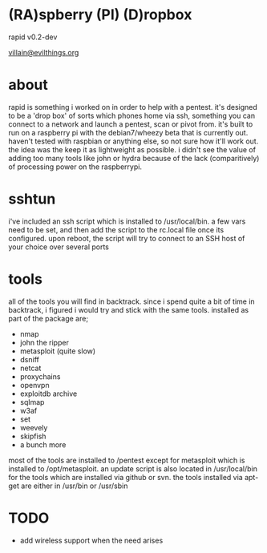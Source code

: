 (RA)spberry (PI) (D)ropbox
==========================
rapid v0.2-dev

villain@evilthings.org

about
=======
rapid is something i worked on in order to help with a pentest. it's designed to be a 'drop box' of sorts which phones home via ssh, something you can connect to a network and launch a pentest, scan or pivot from. it's built to run on a raspberry pi with the debian7/wheezy beta that is currently out. haven't tested with raspbian or anything else, so not sure how it'll work out. the idea was the keep it as lightweight as possible. i didn't see the value of adding too many tools like john or hydra because of the lack (comparitively) of processing power on the raspberrypi.

sshtun
======
i've included an ssh script which is installed to /usr/local/bin. a few vars need to be set, and then add the script to the rc.local file once its configured. upon reboot, the script will try to connect to an SSH host of your choice over several ports

tools
=====
all of the tools you will find in backtrack. since i spend quite a bit of time in backtrack, i figured i would try and stick with the same tools. installed as part of the package are;
- nmap
- john the ripper
- metasploit (quite slow)
- dsniff
- netcat
- proxychains
- openvpn
- exploitdb archive
- sqlmap
- w3af
- set
- weevely
- skipfish
- a bunch more

most of the tools are installed to /pentest except for metasploit which is installed to /opt/metasploit. an update script is also located in /usr/local/bin for the tools which are installed via github or svn. the tools installed via apt-get are either in /usr/bin or /usr/sbin

TODO
====
- add wireless support when the need arises
